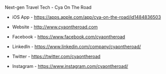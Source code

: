 Next-gen Travel Tech - Cya On The Road

* iOS App - https://apps.apple.com/app/cya-on-the-road/id1484836503

* Website - http://www.cyaontheroad.com

* Facebook - https://www.facebook.com/cyaontheroad

* LinkedIn - https://www.linkedin.com/company/cyaontheroad/

* Twitter - https://twitter.com/cyaontheroad

* Instagram - https://www.instagram.com/cyaontheroad/
